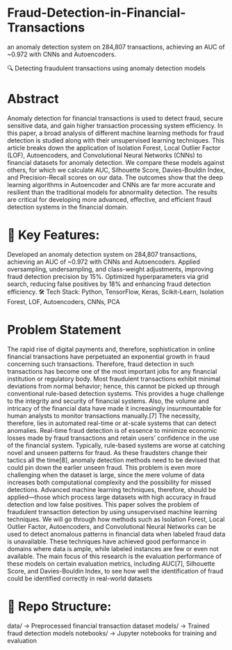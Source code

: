 # Fraud-Detection-in-Financial-Transactions
an anomaly detection system on 284,807 transactions, achieving an AUC of ~0.972 with CNNs and Autoencoders.


🔍 Detecting fraudulent transactions using anomaly detection models


# Abstract
Anomaly detection for financial transactions is used to detect fraud, secure sensitive data, and gain higher transaction processing system efficiency. In this paper, a broad analysis of different machine learning methods for fraud detection is studied along with their unsupervised learning techniques. This article breaks down the application of Isolation Forest, Local Outlier Factor (LOF), Autoencoders, and Convolutional Neural Networks (CNNs) to financial datasets for anomaly detection. We compare these models against others, for which we calculate AUC, Silhouette Score, Davies-Bouldin Index, and Precision-Recall scores on our data. The outcomes show that the deep learning algorithms in Autoencoder and CNNs are far more accurate and resilient than the traditional models for abnormality detection. The results are critical for developing more advanced, effective, and efficient fraud detection systems in the financial domain.


# 🚀 Key Features:

Developed an anomaly detection system on 284,807 transactions, achieving an AUC of ~0.972 with CNNs and Autoencoders.
Applied oversampling, undersampling, and class-weight adjustments, improving fraud detection precision by 15%.
Optimized hyperparameters via grid search, reducing false positives by 18% and enhancing fraud detection efficiency.
🛠 Tech Stack: Python, TensorFlow, Keras, Scikit-Learn, Isolation Forest, LOF, Autoencoders, CNNs, PCA

# Problem Statement
The rapid rise of digital payments and, therefore, sophistication in online financial transactions have perpetuated an exponential growth in fraud concerning such transactions. Therefore, fraud detection in such transactions has become one of the most important jobs for any financial institution or regulatory body. Most fraudulent transactions exhibit minimal deviations from normal behavior; hence, this cannot be picked up through conventional rule-based detection systems. This provides a huge challenge to the integrity and security of financial systems. Also, the volume and intricacy of the financial data have made it increasingly insurmountable for human analysts to monitor transactions manually.[7] The necessity, therefore, lies in automated real-time or at-scale systems that can detect anomalies. Real-time fraud detection is of essence to minimize economic losses made by fraud transactions and retain users’ confidence in the use of the financial system. Typically, rule-based systems are worse at catching novel and unseen patterns for fraud. As these fraudsters change their tactics all the time[8], anomaly detection methods need to be devised that could pin down the earlier unseen fraud. This problem is even more challenging when the dataset is large, since the mere volume of data increases both computational complexity and the possibility for missed detections. Advanced machine learning techniques, therefore, should be applied—those which process large datasets with high accuracy in fraud detection and low false positives. This paper solves the problem of fraudulent transaction detection by using unsupervised machine learning techniques. We will go through how methods such as Isolation Forest, Local Outlier Factor, Autoencoders, and Convolutional Neural Networks can be used to detect anomalous patterns in financial data when labeled fraud data is unavailable. These techniques have achieved good performance in domains where data is ample, while labeled instances are few or even not available. The main focus of this research is the evaluation performance of these models on certain evaluation metrics, including AUC[7], Silhouette Score, and Davies-Bouldin Index, to see how well the identification of fraud could be identified correctly in real-world datasets


# 📁 Repo Structure:

data/ → Preprocessed financial transaction dataset
models/ → Trained fraud detection models
notebooks/ → Jupyter notebooks for training and evaluation
